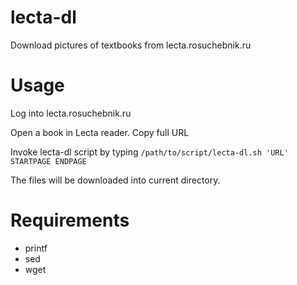 # lecta-dl
Download pictures of textbooks from lecta.rosuchebnik.ru

# Usage
Log into lecta.rosuchebnik.ru 

Open a book in Lecta reader. Copy full URL

Invoke lecta-dl script by typing `/path/to/script/lecta-dl.sh 'URL' STARTPAGE ENDPAGE`

The files will be downloaded into current directory.

# Requirements
- printf
- sed
- wget
